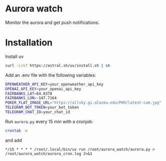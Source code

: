 # Aurora watch

Monitor the aurora and get push notifications.

# Installation

Install uv
```sh
curl -LsSf https://astral.sh/uv/install.sh | sh
```

Add an .env file with the following variables:
```sh
OPENWEATHER_API_KEY=your_openweather_api_key
OPENAI_API_KEY=your_openai_api_key
FAIRBANKS_LAT=64.8378
FAIRBANKS_LON=-147.7164
POKER_FLAT_IMAGE_URL="https://allsky.gi.alaska.edu/PKR/latest-cam.jpg"
TELEGRAM_BOT_TOKEN=your_bot_token
TELEGRAM_CHAT_ID=your_chat_id
```

Run `aurora.py` every 15 min with a cronjob:

```sh
crontab -e
```

and add

```
*/15 * * * * /root/.local/bin/uv run /root/aurora_watch/aurora.py > /root/aurora_watch/aurora_cron.log 2>&1
```
